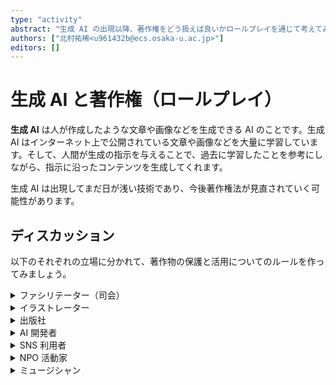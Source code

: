 ```yaml
---
type: "activity"
abstract: "生成 AI の出現以降、著作権をどう扱えば良いかロールプレイを通じて考えてみましょう。"
authors: ["北村祐稀<u961432b@ecs.osaka-u.ac.jp>"]
editors: []
---
```


# 生成 AI と著作権（ロールプレイ）

**生成 AI** は人が作成したような文章や画像などを生成できる AI のことです。生成 AI はインターネット上で公開されている文章や画像などを大量に学習しています。そして、人間が生成の指示を与えることで、過去に学習したことを参考にしながら、指示に沿ったコンテンツを生成してくれます。

生成 AI は出現してまだ日が浅い技術であり、今後著作権法が見直されていく可能性があります。

## ディスカッション

以下のそれぞれの立場に分かれて、著作物の保護と活用についてのルールを作ってみましょう。

<details>
  <summary>ファシリテーター（司会）</summary>
  
  まずは他の人たちの立場の違いが明確になるように話を引き出していきます。その後、お互いに歩み寄って何らかの合意を得ることを目指します。
  
</details>

<details>
  <summary>イラストレーター</summary>
  
  私は、普段は手描きやデジタルツールを使ってイラスト制作をしていますが、AI で生成した画像を下敷きにして新しい作品を生み出せるのではないかと興味を持っています。たとえば、自分が描くのが苦手な部分を AI の生成画像で補ったり、AI が思いついた意外なモチーフを採り入れたりすれば、作業効率が上がるだけでなく、表現の幅も広がるのではないかと期待しています。とはいえ、AI の開発企業が、他の絵師の作品を勝手に学習させていると聞くと、自分の絵も無断で取り込まれている可能性があるのかもしれないと不安になります。

特に気になるのは、いつのまにか自分の作品がネット上に流れていて、それが大量の画像データの一部として使われるような状況です。もし自分の作品が無断で使われているのだとしたら、それによって得られた成果に対して、自分には何の報酬も入ってこないのではないか、という疑問があります。絵師としては、自分の作品が学習データとして扱われるなら、最低限、許可や報酬があるのが自然だと思っています。

今のところは、AI と上手に共存できれば、自分にとってもメリットが大きいと感じています。しかし、無断利用や盗用の境目があいまいなままだと、絵師たちのモチベーションが下がってしまうかもしれません。私としては、AI 開発企業との間で作品の使用許可をどう取るか、どのように報酬やクレジット表記を行うかなど、ルールをきちんと決めたいです。そして、AI で生成した作品を公開する際には、もとの学習データにどのように多くのクリエイターの作品が使われているのかを透明化してほしいと思っています。

</details>

<details>
  <summary>出版社</summary>
  
  私は出版社の法務担当をしています。弊社は多くの作家や漫画家と契約しており、著作権を守るのが重要な役目なのですが、最近は AI が出版物を大量に学習データとして使うことが増えているようで、著者とともに戸惑っています。出版物が広く活用されるのは歓迎する一方で、著者の意向を無視した無断利用が当たり前になってしまうと、私たちが守ろうとしている創作活動の価値が損なわれないか心配です。

具体的には、ある作品がネット上で広まった結果、AI が勝手に学習し、それを基に作られた二次的なコンテンツが利益を生んでいるという状況において、著作権者に何の還元もないのはおかしいのではないかと思っています。もちろん、引用や研究目的のような形で作品が自由に読まれるのは文化の発展に繋がる面もあるので、一概にすべてを制限したいわけではありません。ただ、商用レベルで作品を利用するなら、ちゃんと契約や許諾を取るルールが必要だと感じます。

AI にはイノベーションの可能性があるとはいえ、著作権法が曖昧なままだと、紛争が起きたときに「どこからが侵害なのか」「どこまでは許されるのか」がわかりにくくなります。出版社としては、クリエイターと読者の両方にとって安心できるルールがほしいです。そのためには、政府や業界団体と協力して、研究目的と商用目的をきちんと区別するような法律の改正やガイドラインづくりを進めたいと思っています。

</details>

<details>
  <summary>AI 開発者</summary>
  
  私はテック企業で AI を開発しているエンジニアで、オープンソースの文化に親しんでいます。プログラムや情報が広く共有されることで、新しいアイデアが生まれやすくなり、技術の進歩も加速するという実感があります。著作権で何でも制限してしまうと、イノベーションを阻害しかねないのではないかと心配しています。

とはいえ、クリエイターの作品が無断で使われてしまうと、収益の面だけでなくモチベーションにも悪影響が出るかもしれないので、そこはしっかりと配慮したいと考えています。私の理想は、クリエイティブ・コモンズ（CC）ライセンスのように、権利者が「こういう条件なら自由に使っていいよ」という意思を示す仕組みをもっと整備して、ユーザーや開発者が一目で判断できるようにすることです。

例えば、作品のデータに「AI の学習データには使わないでください」というフラグを付けておけるような、業界共通のシステムがあれば、クリエイターの意思を尊重しやすいと思います。そうすれば、技術の進歩とクリエイターの権利保護とのバランスがとりやすくなり、健全なイノベーションが生まれるのではないでしょうか。

</details>

<details>
  <summary>SNS 利用者</summary>
  
  私は特に創作を仕事としているわけではありませんが、SNS やアプリを通じて、AI が生成した画像や文章で遊んだり、人が作った AI コンテンツを見たりするのが好きです。簡単なキーワードを入力するだけで、いろいろなイラストや文章が生まれるところが面白く、友達と共有して盛り上がっています。でも、これってもしかしたら誰かの著作物を元にしているのではないか、と考えると少しだけ心配になります。

著作権侵害というと、何だか難しい法律の話のように思いますが、自分が楽しんでいるコンテンツがクリエイターの迷惑になっていないか気にすることもあります。ただ、あまりにも利用が厳しく制限されてしまうと、気軽に創作を楽しむことができなくなるかもしれないので、その点は複雑な思いがあります。

私としては、一般ユーザーでも理解しやすい形で「どこまでがセーフで、どこからがアウトなのか」をガイドラインとして示してほしいです。たとえば、「非営利で個人が楽しむ場合」と「営利目的で大量に利用する場合」などを分けるルールがあれば、私は安心して遊ぶことができると思います。それに加えて、AI を提供する企業とユーザーの間で、著作権違反があった場合の責任をどちらがどのように負うのか、きちんと示されているとより安心できます。

</details>

<details>
  <summary>NPO 活動家</summary>
  
  私は、一般市民の情報アクセスや文化への参加を支援する NPO で活動しています。AI による著作物利用の問題は、クリエイターを守る一方で、情報を自由に使えなくなるという事態にもなりかねないので、とても難しい問題だと感じています。特に、お金をかけてデータを集められる大企業と、比較的資金や知識が少ない個人や団体の間で格差が広がるのではないかという懸念もあります。

文化や情報へのアクセスを制限しすぎると、新しい創作や学習の機会が失われ、社会全体が得られるはずの恩恵も小さくなるように思います。たとえば、図書館や博物館が所蔵している古い作品や公共性の高い資料を AI が学習し、誰もが面白いコンテンツを作れるようになるなら、それは社会にとってもメリットが大きいのではないでしょうか。

私は、研究や教育目的の場合は著作権のルールをある程度緩和してもいいのではないかと思っています。一方で、クリエイターの利益がまったく守られないのも問題なので、そこで何らかの報酬やクレジット表記などの制度を一緒に考える必要があるでしょう。AI 生成物についても、著作者がわからないからといって公共のものにしてしまうのか、それとも新しいルールで管理するのか、いろいろな議論を進める時期だと思います。

</details>

<details>
  <summary>ミュージシャン</summary>
  
  私は音楽クリエイターで、作詞や作曲をして生活しています。最近は、AI が自動で曲を作る技術が出てきたと聞き、自分の音楽を学習データとして勝手に取り込まれたり、生成された曲が自分の曲と似ているものになったりしないか心配しています。もし AI が大量の既存曲を分析して似たようなフレーズやメロディーを作ったとき、それが著作権侵害に当たるのかどうか、今ははっきりしない部分が多いように思います。

それでも、AI と音楽制作の相性は良い面もあると感じています。たとえば、人間では思いつかないような音楽スタイルを提案してくれたり、作業の一部をサポートしてくれたりすることで、より自由で新しい音楽が作れるかもしれません。ただ、音楽を生み出す側としては、きちんと作品を守ってもらえる仕組みがないと、AI 任せで作られた曲に自分の作風が似ていると言われるだけで、自分の功績が薄れてしまうリスクも感じます。

私としては、AI が既存の曲を学習して生成した音源を販売するときには、元になった曲を提供したクリエイターに対して何らかの還元があると安心です。また、類似度が高い曲が出てきたときには、AI 企業やプラットフォームが調査や対応を行ってくれるなど、トラブルが起こったときのルールづくりが進んでほしいと思っています。

</details>
